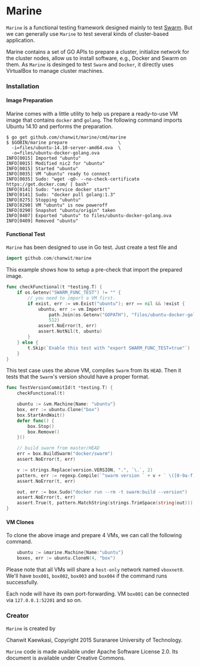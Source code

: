 # Marine

`Marine` is a functional testing framework designed mainly to test [Swarm](http://github.com/docker/swarm).
But we can generally use `Marine` to test several kinds of cluster-based application.

Marine contains a set of GO APIs to prepare a cluster, initialize network for the cluster nodes, allow us to install software, e.g., Docker and Swarm on them.
As `Marine` is desinged to test `Swarm` and `Docker`, it directly uses VirtualBox to manage cluster machines.

### Installation

#### Image Preparation

Marine comes with a little utility to help us prepare a ready-to-use VM image that contains `docker` and `golang`. The following command imports Ubuntu 14.10 and performs the preparation.

```
$ go get github.com/chanwit/marine/cmd/marine
$ $GOBIN/marine prepare                   \
  -i=files/ubuntu-14.10-server-amd64.ova  \
  -o=files/ubuntu-docker-golang.ova
INFO[0015] Imported "ubuntu"
INFO[0015] Modified nic2 for "ubuntu"
INFO[0015] Started "ubuntu"
INFO[0035] VM "ubuntu" ready to connect
INFO[0035] Sudo: "wget -qO- --no-check-certificate https://get.docker.com/ | bash"
INFO[0141] Sudo: "service docker start"
INFO[0141] Sudo: "docker pull golang:1.3"
INFO[0275] Stopping "ubuntu"
INFO[0290] VM "ubuntu" is now poweroff
INFO[0290] Snapshot "ubuntu/origin" taken
INFO[0407] Exported "ubuntu" to files/ubuntu-docker-golang.ova
INFO[0409] Removed "ubuntu"
```

#### Functional Test

`Marine` has been designed to use in Go test.
Just create a test file and

```go
import github.com/chanwit/marine
```

This example shows how to setup a pre-check that import the prepared image.
```go
func checkFunctional(t *testing.T) {
	if os.Getenv("SWARM_FUNC_TEST") != "" {
		// you need to import a VM first.
		if exist, err := vm.Exist("ubuntu"); err == nil && !exist {
			ubuntu, err := vm.Import(
				path.Join(os.Getenv("GOPATH"), "files/ubuntu-docker-golang.ova"),
				512)
			assert.NoError(t, err)
			assert.NotNil(t, ubuntu)
		}
	} else {
		t.Skip(`Enable this test with "export SWARM_FUNC_TEST=true"`)
	}
}
```

This test case uses the above VM, compiles `Swarm` from its `HEAD`.
Then it tests that the `Swarm`'s version should have a proper format.
```go
func TestVersionCommitId(t *testing.T) {
	checkFunctional(t)

	ubuntu := &vm.Machine{Name: "ubuntu"}
	box, err := ubuntu.Clone("box")
	box.StartAndWait()
	defer func() {
		box.Stop()
		box.Remove()
	}()

	// build swarm from master/HEAD
	err = box.BuildSwarm("docker/swarm")
	assert.NoError(t, err)

	v := strings.Replace(version.VERSION, ".", `\.`, 2)
	pattern, err := regexp.Compile(`^swarm version ` + v + ` \([0-9a-f]{7}\)$`)
	assert.NoError(t, err)

	out, err := box.Sudo("docker run --rm -t swarm:build --version")
	assert.NoError(t, err)
	assert.True(t, pattern.MatchString(strings.TrimSpace(string(out))))
}
```

#### VM Clones
To clone the above image and prepare 4 VMs, we can call the following command.

```go
	ubuntu := &marine.Machine{Name:"ubuntu"}
	boxes, err := ubuntu.CloneN(4, "box")
```

Please note that all VMs will share a `host-only` network named `vboxnet0`.
We'll have `box001`, `box002`, `box003` and `box004` if the command runs successfully.

Each node will have its own port-forwarding. VM `box001` can be connected via `127.0.0.1:52201` and so on.

### Creator

`Marine` is created by

Chanwit Kaewkasi,
Copyright 2015 Suranaree University of Technology.

`Marine` code is made available under Apache Software License 2.0.
Its document is available under Creative Commons.